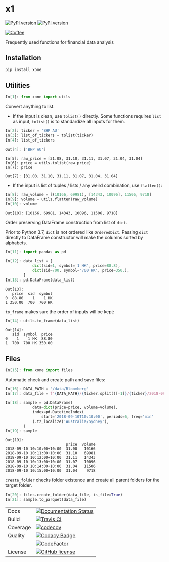 # x1

[![PyPI version](https://img.shields.io/pypi/v/xone.svg)](https://badge.fury.io/py/xone)
[![PyPI version](https://img.shields.io/pypi/pyversions/xone.svg)](https://badge.fury.io/py/xone)

[![Coffee](https://www.buymeacoffee.com/assets/img/custom_images/purple_img.png)](https://www.buymeacoffee.com/Lntx29Oof)

Frequently used functions for financial data analysis

## Installation

```cmd
pip install xone
```

## Utilities

```python
In[1]: from xone import utils
```

Convert anything to list.

- If the input is clean, use `tolist()` directly.
  Some functions requires `list` as input, `tolist()` is to standardize all inputs for them.

```python
In[2]: ticker = 'BHP AU'
In[3]: list_of_tickers = tolist(ticker)
In[4]: list_of_tickers
```

```python
Out[4]: ['BHP AU']
```

```pydocstring
In[5]: raw_price = [31.08, 31.10, 31.11, 31.07, 31.04, 31.04]
In[6]: price = utils.tolist(raw_price)
In[7]: price
```

```pydocstring
Out[7]: [31.08, 31.10, 31.11, 31.07, 31.04, 31.04]
```

- If the input is list of tuples / lists / any weird combination, use `flatten()`:

```python
In[8]: raw_volume = [(10166, 69981), [14343, 10096], 11506, 9718]
In[9]: volume = utils.flatten(raw_volume)
In[10]: volume
```

```pydocstring
Out[10]: [10166, 69981, 14343, 10096, 11506, 9718]
```

Order preserving DataFrame construction from list of `dict`.

Prior to Python 3.7, `dict` is not ordered like `OrderedDict`. 
Passing `dict` directly to DataFrame constructor will make the columns sorted by alphabets.

```python
In[11]: import pandas as pd

In[12]: data_list = [
            dict(sid=1, symbol='1 HK', price=88.8),
            dict(sid=700, symbol='700 HK', price=350.),
        ]
In[13]: pd.DataFrame(data_list)
```

```pydocstring
Out[13]:
   price  sid  symbol
0  88.80    1    1 HK
1 350.00  700  700 HK
```

`to_frame` makes sure the order of inputs will be kept:

```python
In[14]: utils.to_frame(data_list)
```

```pydocstring
Out[14]:
   sid  symbol  price
0    1    1 HK  88.80
1  700  700 HK 350.00
```

## Files

```python
In[15]: from xone import files
```

Automatic check and create path and save files:

```python
In[16]: DATA_PATH = '/data/Bloomberg'
In[17]: data_file = f'{DATA_PATH}/{ticker.split()[-1]}/{ticker}/2018-09-10.parq'

In[18]: sample = pd.DataFrame(
            data=dict(price=price, volume=volume),
            index=pd.DatetimeIndex(
                start='2018-09-10T10:10:00', periods=6, freq='min'
            ).tz_localize('Australia/Sydney'),
        )
In[19]: sample
```

```pydocstring
Out[19]: 
                           price  volume
2018-09-10 10:10:00+10:00  31.08   10166
2018-09-10 10:11:00+10:00  31.10   69981
2018-09-10 10:12:00+10:00  31.11   14343
2018-09-10 10:13:00+10:00  31.07   10096
2018-09-10 10:14:00+10:00  31.04   11506
2018-09-10 10:15:00+10:00  31.04    9718
```

`create_folder` checks folder existence and create all parent folders for the target folder.

```python
In[20]: files.create_folder(data_file, is_file=True)
In[21]: sample.to_parquet(data_file)
```

|                |                                                                                                                                                 |
| -------------- | ----------------------------------------------------------------------------------------------------------------------------------------------- |
| Docs           | [![Documentation Status](https://readthedocs.org/projects/xone/badge/?version=latest)](https://xone.readthedocs.io/en/latest)                   |
| Build          | [![Travis CI](https://img.shields.io/travis/alpha-xone/xone/master.svg?label=Travis%20CI)](https://travis-ci.com/alpha-xone/xone)               |
| Coverage       | [![codecov](https://codecov.io/gh/alpha-xone/xone/branch/master/graph/badge.svg)](https://codecov.io/gh/alpha-xone/xone)                        |
| Quality        | [![Codacy Badge](https://api.codacy.com/project/badge/Grade/eb3d11949a1343d9aa4806a31f3fcc41)](https://www.codacy.com/app/alpha-xone/xone)      |
|                | [![CodeFactor](https://www.codefactor.io/repository/github/alpha-xone/xone/badge)](https://www.codefactor.io/repository/github/alpha-xone/xone) |
| License        | [![GitHub license](https://img.shields.io/github/license/alpha-xone/xone.svg)](https://github.com/alpha-xone/xone/blob/master/LICENSE)          |

